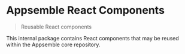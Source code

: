 # Appsemble React Components

> Reusable React components

This internal package contains React components that may be reused within the Appsemble core
repository.
